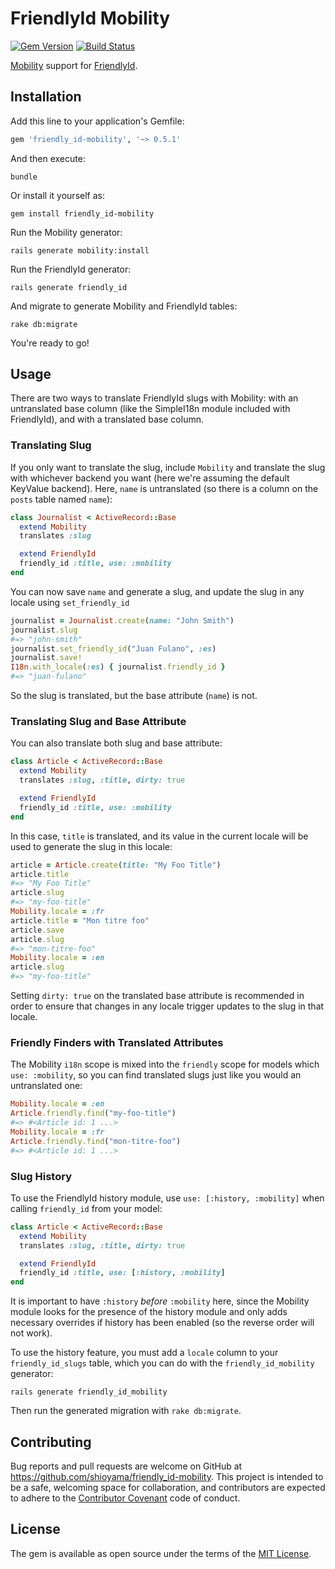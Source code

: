 FriendlyId Mobility
===================

[![Gem Version](https://badge.fury.io/rb/friendly_id-mobility.svg)][gem]
[![Build Status](https://travis-ci.org/shioyama/friendly_id-mobility.svg?branch=master)][travis]

[gem]: https://rubygems.org/gems/friendly_id-mobility
[travis]: https://travis-ci.org/shioyama/friendly_id-mobility

[Mobility](https://github.com/shioyama/mobility) support for
[FriendlyId](https://github.com/norman/friendly_id).

Installation
------------

Add this line to your application's Gemfile:

```ruby
gem 'friendly_id-mobility', '~> 0.5.1'
```

And then execute:

```
bundle
```

Or install it yourself as:

```
gem install friendly_id-mobility
```

Run the Mobility generator:

```
rails generate mobility:install
```

Run the FriendlyId generator:

```
rails generate friendly_id
```

And migrate to generate Mobility and FriendlyId tables:

```
rake db:migrate
```

You're ready to go!

Usage
-----

There are two ways to translate FriendlyId slugs with Mobility: with an
untranslated base column (like the SimpleI18n module included with FriendlyId),
and with a translated base column.

### Translating Slug

If you only want to translate the slug, include `Mobility` and translate the
slug with whichever backend you want (here we're assuming the default KeyValue
backend). Here, `name` is untranslated (so there is a column on the `posts`
table named `name`):

```ruby
class Journalist < ActiveRecord::Base
  extend Mobility
  translates :slug

  extend FriendlyId
  friendly_id :title, use: :mobility
end
```

You can now save `name` and generate a slug, and update the slug in any locale
using `set_friendly_id`

```ruby
journalist = Journalist.create(name: "John Smith")
journalist.slug
#=> "john-smith"
journalist.set_friendly_id("Juan Fulano", :es)
journalist.save!
I18n.with_locale(:es) { journalist.friendly_id }
#=> "juan-fulano"
```

So the slug is translated, but the base attribute (`name`) is not.

### Translating Slug and Base Attribute

You can also translate both slug and base attribute:

```ruby
class Article < ActiveRecord::Base
  extend Mobility
  translates :slug, :title, dirty: true

  extend FriendlyId
  friendly_id :title, use: :mobility
end
```

In this case, `title` is translated, and its value in the current locale will
be used to generate the slug in this locale:

```ruby
article = Article.create(title: "My Foo Title")
article.title
#=> "My Foo Title"
article.slug
#=> "my-foo-title"
Mobility.locale = :fr
article.title = "Mon titre foo"
article.save
article.slug
#=> "mon-titre-foo"
Mobility.locale = :en
article.slug
#=> "my-foo-title"
```

Setting `dirty: true` on the translated base attribute is recommended in order
to ensure that changes in any locale trigger updates to the slug in that
locale.

### Friendly Finders with Translated Attributes

The Mobility `i18n` scope is mixed into the `friendly` scope for models which
`use: :mobility`, so you can find translated slugs just like you would an
untranslated one:

```ruby
Mobility.locale = :en
Article.friendly.find("my-foo-title")
#=> #<Article id: 1 ...>
Mobility.locale = :fr
Article.friendly.find("mon-titre-foo")
#=> #<Article id: 1 ...>
```

### Slug History

To use the FriendlyId history module, use `use: [:history, :mobility]` when
calling `friendly_id` from your model:

```ruby
class Article < ActiveRecord::Base
  extend Mobility
  translates :slug, :title, dirty: true

  extend FriendlyId
  friendly_id :title, use: [:history, :mobility]
end
```

It is important to have `:history` *before* `:mobility` here, since the
Mobility module looks for the presence of the history module and only adds
necessary overrides if history has been enabled (so the reverse order will not
work).

To use the history feature, you must add a `locale` column to your
`friendly_id_slugs` table, which you can do with the `friendly_id_mobility` generator:

```
rails generate friendly_id_mobility
```

Then run the generated migration with `rake db:migrate`.

Contributing
------------

Bug reports and pull requests are welcome on GitHub at
https://github.com/shioyama/friendly_id-mobility. This project is intended to
be a safe, welcoming space for collaboration, and contributors are expected to
adhere to the [Contributor Covenant](http://contributor-covenant.org) code of
conduct.

License
-------

The gem is available as open source under the terms of the [MIT
License](http://opensource.org/licenses/MIT).
